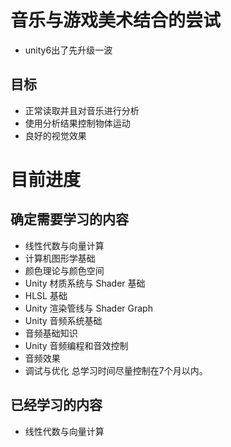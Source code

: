 # 音乐与游戏美术结合的尝试
- unity6出了先升级一波

## 目标
* 正常读取并且对音乐进行分析
* 使用分析结果控制物体运动
* 良好的视觉效果

# 目前进度
## 确定需要学习的内容
- 线性代数与向量计算
- 计算机图形学基础
- 颜色理论与颜色空间
- Unity 材质系统与 Shader 基础
- HLSL 基础
- Unity 渲染管线与 Shader Graph
- Unity 音频系统基础
- 音频基础知识
- Unity 音频编程和音效控制
- 音频效果
- 调试与优化
总学习时间尽量控制在7个月以内。

## 已经学习的内容
- 线性代数与向量计算

